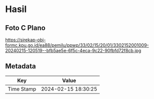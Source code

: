 # Hasil

## Foto C Plano

https://sirekap-obj-formc.kpu.go.id/ea88/pemilu/ppwp/33/02/15/20/01/3302152001009-20240215-120519--bfb5ae5e-6f5c-4eca-9c22-90fbfd72f8cb.jpg


## Metadata

| Key        | Value               |
| ---------- | ------------------- |
| Time Stamp | 2024-02-15 18:30:25 |



